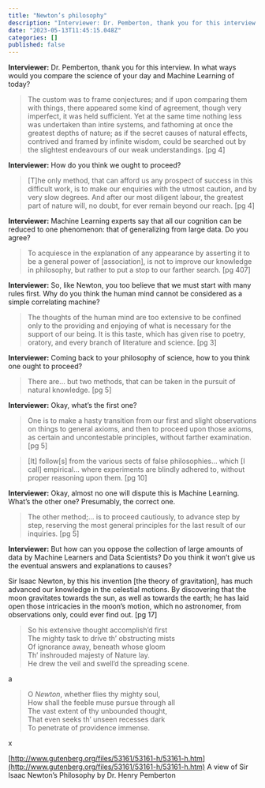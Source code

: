 ```yaml
---
title: "Newton’s philosophy"
description: "Interviewer: Dr. Pemberton, thank you for this interview. In what ways would you compare the science of your day and Machine Learning of…"
date: "2023-05-13T11:45:15.048Z"
categories: []
published: false
---
```


  

**Interviewer:** Dr. Pemberton, thank you for this interview. In what ways would you compare the science of your day and Machine Learning of today?

> The custom was to frame conjectures; and if upon comparing them with things, there appeared some kind of agreement, though very imperfect, it was held sufficient. Yet at the same time nothing less was undertaken than intire systems, and fathoming at once the greatest depths of nature; as if the secret causes of natural effects, contrived and framed by infinite wisdom, could be searched out by the slightest endeavours of our weak understandings. \[pg 4\]

**Interviewer:** How do you think we ought to proceed?

> \[T\]he only method, that can afford us any prospect of success in this difficult work, is to make our enquiries with the utmost caution, and by very slow degrees. And after our most diligent labour, the greatest part of nature will, no doubt, for ever remain beyond our reach. \[pg 4\]

**Interviewer:** Machine Learning experts say that all our cognition can be reduced to one phenomenon: that of generalizing from large data. Do you agree?

> To acquiesce in the explanation of any appearance by asserting it to be a general power of \[association\], is not to improve our knowledge in philosophy, but rather to put a stop to our farther search. \[pg 407\]

**Interviewer:** So, like Newton, you too believe that we must start with many rules first. Why do you think the human mind cannot be considered as a simple correlating machine?

> The thoughts of the human mind are too extensive to be confined only to the providing and enjoying of what is necessary for the support of our being. It is this taste, which has given rise to poetry, oratory, and every branch of literature and science. \[pg 3\]

**Interviewer:** Coming back to your philosophy of science, how to you think one ought to proceed?

> There are… but two methods, that can be taken in the pursuit of natural knowledge. \[pg 5\]

**Interviewer:** Okay, what’s the first one?

> One is to make a hasty transition from our first and slight observations on things to general axioms, and then to proceed upon those axioms, as certain and uncontestable principles, without farther examination. \[pg 5\]

> \[It\] follow\[s\] from the various sects of false philosophies… which \[I call\] empirical… where experiments are blindly adhered to, without proper reasoning upon them. \[pg 10\]

**Interviewer:** Okay, almost no one will dispute this is Machine Learning. What’s the other one? Presumably, the correct one.

> The other method;… is to proceed cautiously, to advance step by step, reserving the most general principles for the last result of our inquiries. \[pg 5\]

**Interviewer:** But how can you oppose the collection of large amounts of data by Machine Learners and Data Scientists? Do you think it won’t give us the eventual answers and explanations to causes?

Sir Isaac Newton, by this his invention \[the theory of gravitation\], has much advanced our knowledge in the celestial motions. By discovering that the moon gravitates towards the sun, as well as towards the earth; he has laid open those intricacies in the moon’s motion, which no astronomer, from observations only, could ever find out. \[pg 17\]

> So his extensive thought accomplish’d first  
> The mighty task to drive th’ obstructing mists  
> Of ignorance away, beneath whose gloom  
> Th’ inshrouded majesty of Nature lay.  
> He drew the veil and swell’d the spreading scene.

a

> O _Newton_, whether flies thy mighty soul,  
> How shall the feeble muse pursue through all  
> The vast extent of thy unbounded thought,  
> That even seeks th’ unseen recesses dark  
> To penetrate of providence immense.

x

[http://www.gutenberg.org/files/53161/53161-h/53161-h.htm](http://www.gutenberg.org/files/53161/53161-h/53161-h.htm) A view of Sir Isaac Newton’s Philosophy by Dr. Henry Pemberton
